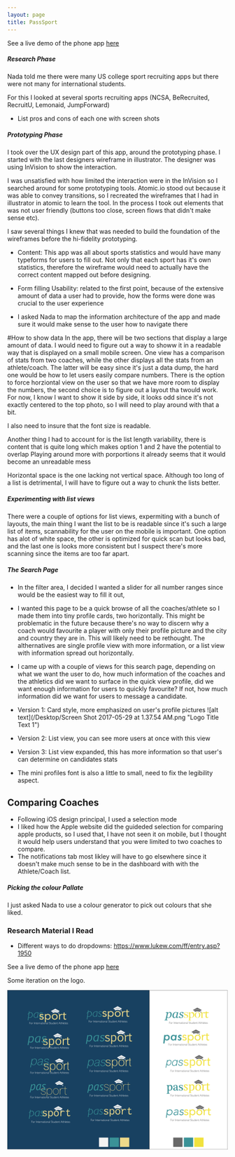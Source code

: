 ```yaml
---
layout: page
title: PassSport
---
```


See a live demo of the phone app [here](https://app.atomic.io/d/aW2RvfdaIzyT)

##### Research Phase
Nada told me there were many US college sport recruiting apps but there were not many for international students.

For this I looked at several sports recruiting apps (NCSA, BeRecruited, RecruitU, Lemonaid, JumpForward)

- List pros and cons of each one with screen shots


##### Prototyping Phase

I took over the UX design part of this app, around the prototyping phase. I started with the last designers
wireframe in illustrator. The designer was using InVision to show the interaction.

I was unsatisfied with how limited the interaction were in the InVision so I searched around for some prototyping tools. Atomic.io stood out because it was able to convey transitions, so I recreated the wireframes that I had in illustrator in atomic to learn the tool.
In the process I took out elements that was not user friendly (buttons too close, screen flows that didn't make sense etc).

I saw several things I knew that was needed to build the foundation of the wireframes before the hi-fidelity prototyping.
- Content: This app was all about sports statistics and would have many typeforms for users to fill out. Not only that each sport has it's own statistics, therefore the wireframe would need to actually have the correct content mapped out before designing.
- Form filling Usability: related to the first point, because of the extensive amount of data a user had to provide, how the forms were done was crucial to the user experience

- I asked Nada to map the information architecture of the app and made sure it would make sense to the user how to navigate there

#How to show data
In the app, there will be two sections that display a large amount of data. I would need to figure out a way to showw it in a readable way that is displayed on a small mobile screen. One view has a
comparison of stats from two coaches, while the other displays all the stats from an athlete/coach. The latter will be easy since it's just a data dump, the hard one would be how to let users
easily compare numbers. There is the option to force horziontal view on the user so that we have more room to display the numbers, the second choice is to figure out a layout tha twould work.
For now, I know I want to show it side by side, it looks odd since it's not exactly centered to the top photo, so I will need to play around with that a bit.

I also need to insure that the font size is readable.

Another thing I had to account for is the list length variability, there is content that is quite long which makes option 1 and 2 have the potential to overlap
Playing around more with porportions it already seems that it would become an unreadable mess

Horizontal space is the one lacking not vertical space. Although too long of a list is detrimental, I will have to figure out a way to chunk the lists better.

##### Experimenting with list views

There were a couple of options for list views, expermiting with a bunch of layouts, the main thing I want the list to be is readable since it's such a large list of items, scannability for the user on the mobile is important.
One option has alot of white space, the other is optimized for quick scan but looks bad, and the last one is looks more consistent but I suspect there's more scanning since the items are too far apart.


##### The Search Page
- In the filter area, I decided I wanted a slider for all number ranges since would be the easiest way to fill it out,
- I wanted this page to be a quick browse of all the coaches/athlete so I made them into tiny profile cards, two horizontally. This might be problematic in the future because there's no way to discern why a coach would favourite a player with only their profile picture and the city and country they are in. This will likely need to be rethought. The althernatives are single profile view with more information, or a list view with information spread out horizontally.

- I came up with a couple of views for this search page, depending on what we want the user to do, how much information of the coaches and the athletics did we want to surface in the quick view profile, did we want enough information for users to quickly favourite? If not, how much information did we want for users to message a candidate.

- Version 1: Card style, more emphasized on user's profile pictures
![alt text](/Desktop/Screen Shot 2017-05-29 at 1.37.54 AM.png "Logo Title Text 1")
- Version 2: List view, you can see more users at once with this view
- Version 3: List view expanded, this has more information so that user's can determine on candidates stats

- The mini profiles font is also a little to small, need to fix the legibility aspect.

## Comparing Coaches
- Following iOS design principal, I used a selection mode
- I liked how the Apple website did the guideded selection for comparing apple products, so I used that, I have not seen it on mobile, but I thought it would help users understand that you were limited to two coaches to compare.
- The notifications tab most likley will have to go elsewhere since it doesn't make much sense to be in the dashboard with with the Athlete/Coach list.


##### Picking the colour Pallate

I just asked Nada to use a colour generator to pick out colours that she liked.

### Research Material I Read
- Different ways to do dropdowns: https://www.lukew.com/ff/entry.asp?1950



See a live demo of the phone app [here](https://app.atomic.io/d/aW2RvfdaIzyT)


Some iteration on the logo.

![pass-sport](/images/pass_logo.png)
